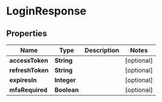 

# LoginResponse


## Properties

| Name | Type | Description | Notes |
|------------ | ------------- | ------------- | -------------|
|**accessToken** | **String** |  |  [optional] |
|**refreshToken** | **String** |  |  [optional] |
|**expiresIn** | **Integer** |  |  [optional] |
|**mfaRequired** | **Boolean** |  |  [optional] |



